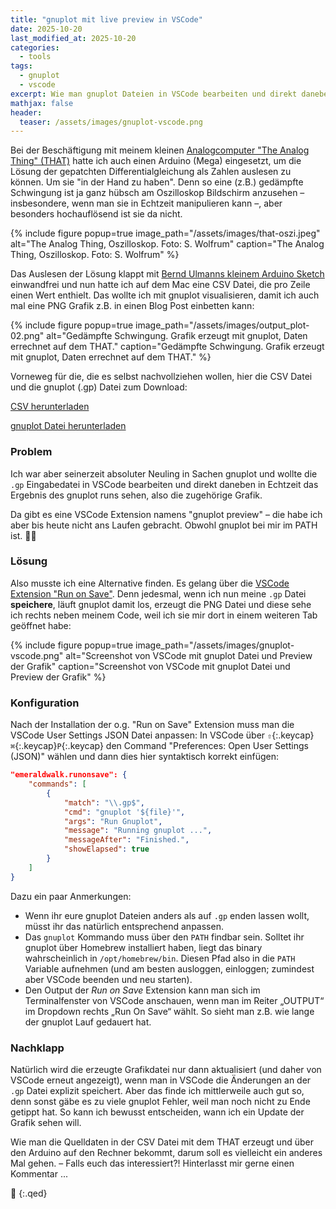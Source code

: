 ```yaml
---
title: "gnuplot mit live preview in VSCode"
date: 2025-10-20
last_modified_at: 2025-10-20
categories:
  - tools
tags:
  - gnuplot
  - vscode
excerpt: Wie man gnuplot Dateien in VSCode bearbeiten und direkt daneben ein (quasi) live Preview der Grafik sehen kann.
mathjax: false
header:
  teaser: /assets/images/gnuplot-vscode.png
---
```


Bei der Beschäftigung mit meinem kleinen [Analogcomputer "The Analog Thing" (THAT)][that] hatte ich auch einen Arduino (Mega) eingesetzt, um die Lösung der gepatchten Differentialgleichung als Zahlen auslesen zu können. Um sie "in der Hand zu haben". Denn so eine (z.B.) gedämpfte Schwingung ist ja ganz hübsch am Oszilloskop Bildschirm anzusehen – insbesondere, wenn man sie in Echtzeit manipulieren kann –, aber besonders hochauflösend ist sie da nicht.

{% include figure popup=true image_path="/assets/images/that-oszi.jpeg" alt="The Analog Thing, Oszilloskop. Foto: S. Wolfrum" caption="The Analog Thing, Oszilloskop. Foto: S. Wolfrum" %}

Das Auslesen der Lösung klappt mit [Bernd Ulmanns kleinem Arduino Sketch][hybrid-sketch] einwandfrei und nun hatte ich auf dem Mac eine CSV Datei, die pro Zeile einen Wert enthielt. Das wollte ich mit gnuplot visualisieren, damit ich auch mal eine PNG Grafik z.B. in einen Blog Post einbetten kann:

{% include figure popup=true image_path="/assets/images/output_plot-02.png" alt="Gedämpfte Schwingung. Grafik erzeugt mit gnuplot, Daten errechnet auf dem THAT." caption="Gedämpfte Schwingung. Grafik erzeugt mit gnuplot, Daten errechnet auf dem THAT." %}

Vorneweg für die, die es selbst nachvollziehen wollen, hier die CSV Datei und die gnuplot (.gp) Datei zum Download:

<a href="/assets/downloads/hybrid-test-data-02-700ms.csv" download class="btn btn--primary">CSV herunterladen</a>

<a href="/assets/downloads/hybrid-test-data.gp" download class="btn btn--primary">gnuplot Datei herunterladen</a>


### Problem

Ich war aber seinerzeit absoluter Neuling in Sachen gnuplot und wollte die `.gp` Eingabedatei in VSCode bearbeiten und direkt daneben in Echtzeit das Ergebnis des gnuplot runs sehen, also die zugehörige Grafik.

Da gibt es eine VSCode Extension namens "gnuplot preview" – die habe ich aber bis heute nicht ans Laufen gebracht. Obwohl gnuplot bei mir im PATH ist. 🤷‍♂️

### Lösung

Also musste ich eine Alternative finden. Es gelang über die [VSCode Extension "Run on Save"][extension]. Denn jedesmal, wenn ich nun meine `.gp` Datei **speichere**, läuft gnuplot damit los, erzeugt die PNG Datei und diese sehe ich rechts neben meinem Code, weil ich sie mir dort in einem weiteren Tab geöffnet habe:

{% include figure popup=true image_path="/assets/images/gnuplot-vscode.png" alt="Screenshot von VSCode mit gnuplot Datei und Preview der Grafik" caption="Screenshot von VSCode mit gnuplot Datei und Preview der Grafik" %}

### Konfiguration

Nach der Installation der o.g. "Run on Save" Extension muss man die VSCode User Settings JSON Datei anpassen: In VSCode über `⇧`{:.keycap}`⌘`{:.keycap}`P`{:.keycap} den Command "Preferences: Open User Settings (JSON)" wählen und dann dies hier syntaktisch korrekt einfügen:

```json
"emeraldwalk.runonsave": {
    "commands": [
        {
            "match": "\\.gp$",
            "cmd": "gnuplot '${file}'",
            "args": "Run Gnuplot",
            "message": "Running gnuplot ...",
            "messageAfter": "Finished.",
            "showElapsed": true
        }
    ]  
}
```

Dazu ein paar Anmerkungen:
* Wenn ihr eure gnuplot Dateien anders als auf `.gp` enden lassen wollt, müsst ihr das natürlich entsprechend anpassen.
* Das `gnuplot` Kommando muss über den `PATH` findbar sein. Solltet ihr gnuplot über Homebrew installiert haben, liegt das binary wahrscheinlich in `/opt/homebrew/bin`. Diesen Pfad also in die `PATH` Variable aufnehmen (und am besten ausloggen, einloggen; zumindest aber VSCode beenden und neu starten).
* Den Output der *Run on Save* Extension kann man sich im Terminalfenster von VSCode anschauen, wenn man im Reiter „OUTPUT“ im Dropdown rechts „Run On Save“ wählt. So sieht man z.B. wie lange der gnuplot Lauf gedauert hat.

### Nachklapp

Natürlich wird die erzeugte Grafikdatei nur dann aktualisiert (und daher von VSCode erneut angezeigt), wenn man in VSCode die Änderungen an der `.gp` Datei explizit speichert. Aber das finde ich mittlerweile auch gut so, denn sonst gäbe es zu viele gnuplot Fehler, weil man noch nicht zu Ende getippt hat. So kann ich bewusst entscheiden, wann ich ein Update der Grafik sehen will.

Wie man die Quelldaten in der CSV Datei mit dem THAT erzeugt und über den Arduino auf den Rechner bekommt, darum soll es vielleicht ein anderes Mal gehen. – Falls euch das interessiert?! Hinterlasst mir gerne einen Kommentar ... 

🔲
{:.qed}

[extension]: https://marketplace.visualstudio.com/items?itemName=emeraldwalk.RunOnSave
[that]: https://the-analog-thing.org
[hybrid-sketch]: https://github.com/anabrid/hardware/tree/main/the-analog-thing/arduino_2650_hybrid_controller